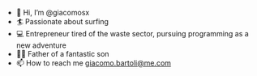- 👋 Hi, I’m @giacomosx
- 🏄 Passionate about surfing
- 💻 Entrepreneur tired of the waste sector, pursuing programming as a new adventure
- 👨‍👦 Father of a fantastic son 
- 📫 How to reach me giacomo.bartoli@me.com

<!---
giacomosx/giacomosx is a ✨ special ✨ repository because its `README.md` (this file) appears on your GitHub profile.
You can click the Preview link to take a look at your changes.
--->
